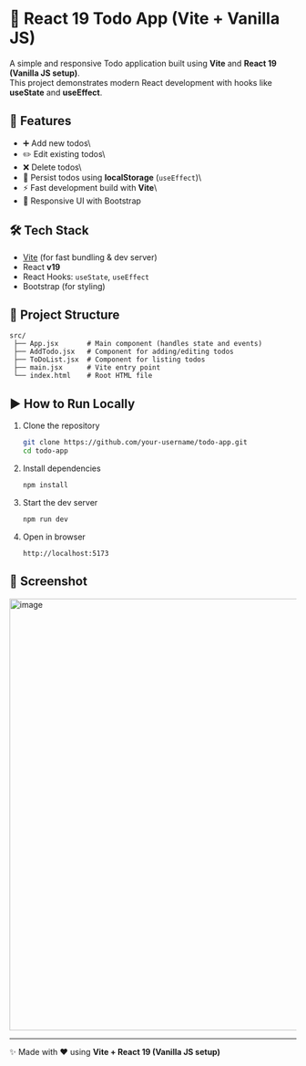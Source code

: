 # 📝 React 19 Todo App (Vite + Vanilla JS)

A simple and responsive Todo application built using **Vite** and
**React 19 (Vanilla JS setup)**.\
This project demonstrates modern React development with hooks like
**useState** and **useEffect**.

## 🚀 Features

-   ➕ Add new todos\
-   ✏️ Edit existing todos\
-   ❌ Delete todos\
-   💾 Persist todos using **localStorage** (`useEffect`)\
-   ⚡ Fast development build with **Vite**\
-   📱 Responsive UI with Bootstrap

## 🛠️ Tech Stack

-   [Vite](https://vitejs.dev/) (for fast bundling & dev server)
-   React **v19**
-   React Hooks: `useState`, `useEffect`
-   Bootstrap (for styling)

## 📂 Project Structure

    src/
     ├── App.jsx       # Main component (handles state and events)
     ├── AddTodo.jsx   # Component for adding/editing todos
     ├── ToDoList.jsx  # Component for listing todos
     ├── main.jsx      # Vite entry point
     └── index.html    # Root HTML file

## ▶️ How to Run Locally

1.  Clone the repository

    ``` bash
    git clone https://github.com/your-username/todo-app.git
    cd todo-app
    ```

2.  Install dependencies

    ``` bash
    npm install
    ```

3.  Start the dev server

    ``` bash
    npm run dev
    ```

4.  Open in browser

        http://localhost:5173

## 📸 Screenshot

<img width="1303" height="757" alt="image" src="https://github.com/user-attachments/assets/a348ffb8-0492-47b0-9a0f-fc675fd74a40" />


------------------------------------------------------------------------

✨ Made with ❤️ using **Vite + React 19 (Vanilla JS setup)**
